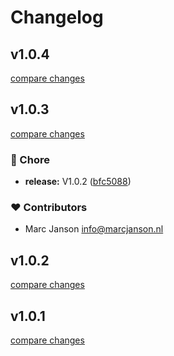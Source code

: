 # Changelog


## v1.0.4

[compare changes](https://github.com/the-missing-pink/nuxt3-svg-icons/compare/v1.0.3...v1.0.4)

## v1.0.3

[compare changes](https://github.com/the-missing-pink/nuxt3-svg-icons/compare/v1.0.1...v1.0.3)


### 🏡 Chore

  - **release:** V1.0.2 ([bfc5088](https://github.com/the-missing-pink/nuxt3-svg-icons/commit/bfc5088))

### ❤️  Contributors

- Marc Janson <info@marcjanson.nl>

## v1.0.2

[compare changes](https://github.com/the-missing-pink/nuxt3-svg-icons/compare/v1.0.1...v1.0.2)

## v1.0.1

[compare changes](https://github.com/the-missing-pink/nuxt3-svg-icons/compare/1.0.0...v1.0.1)

